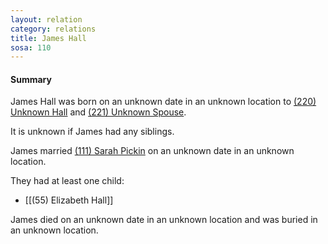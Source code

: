 ```yaml
---
layout: relation
category: relations
title: James Hall
sosa: 110
---
```


#### Summary

James Hall was born on an unknown date in an unknown location to [(220) Unknown Hall](/220-unknown-hall/) and [(221) Unknown Spouse](/221-unknown-spouse/).

It is unknown if James had any siblings.

James married [(111) Sarah Pickin](/111-sarah-pickin/) on an unknown date in an unknown location.

They had at least one child:

* [[(55) Elizabeth Hall]]

James died on an unknown date in an unknown location and was buried in an unknown location.

<br>
